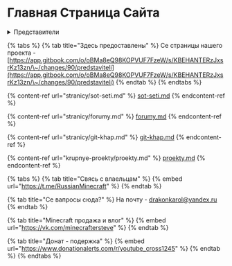 # Главная Страница  Сайта

<details>

<summary>                                                             Представители</summary>

Здесь се представители сайт и проектов -https://app.gitbook.com/o/oBMa8eQ98KOPVUF7FzeW/s/KBEHANTERzJxsrKz13zn/\~/changes/90/predstaviteli

</details>

{% tabs %}
{% tab title="Здесь предоставлены" %}
Се страницы нашего проекта - [https://app.gitbook.com/o/oBMa8eQ98KOPVUF7FzeW/s/KBEHANTERzJxsrKz13zn/\~/changes/90/predstaviteli](https://app.gitbook.com/o/oBMa8eQ98KOPVUF7FzeW/s/KBEHANTERzJxsrKz13zn/\~/changes/90/predstaviteli)
{% endtab %}
{% endtabs %}

{% content-ref url="stranicy/sot-seti.md" %}
[sot-seti.md](stranicy/sot-seti.md)
{% endcontent-ref %}

{% content-ref url="stranicy/forumy.md" %}
[forumy.md](stranicy/forumy.md)
{% endcontent-ref %}

{% content-ref url="stranicy/git-khap.md" %}
[git-khap.md](stranicy/git-khap.md)
{% endcontent-ref %}

{% content-ref url="krupnye-proekty/proekty.md" %}
[proekty.md](krupnye-proekty/proekty.md)
{% endcontent-ref %}

{% tabs %}
{% tab title="Свясь с влаельцам" %}
{% embed url="https://t.me/RussianMinecraft" %}
{% endtab %}

{% tab title="Се вапросы сюда?" %}
На почту - drakonkarol@yandex.ru
{% endtab %}

{% tab title="Minecraft продажа и влог" %}
{% embed url="https://vk.com/minecraftersteve" %}
{% endtab %}

{% tab title="Донат - подержка" %}
{% embed url="https://www.donationalerts.com/r/youtube_cross1245" %}
{% endtab %}
{% endtabs %}
